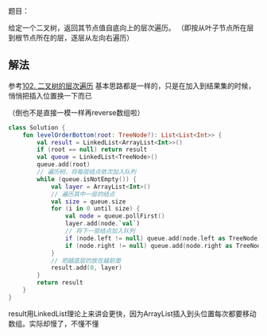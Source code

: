 题目：

给定一个二叉树，返回其节点值自底向上的层次遍历。 （即按从叶子节点所在层到根节点所在的层，逐层从左向右遍历）

## 解法
参考[102. 二叉树的层次遍历](https://github.com/ddancn/LeetCoding/blob/master/tree/0102.%20%E4%BA%8C%E5%8F%89%E6%A0%91%E7%9A%84%E5%B1%82%E6%AC%A1%E9%81%8D%E5%8E%86.md)
基本思路都是一样的，只是在加入到结果集的时候，悄悄把插入位置换一下而已

（倒也不是直接一模一样再reverse数组啦）
```kotlin
class Solution {
    fun levelOrderBottom(root: TreeNode?): List<List<Int>> {
        val result = LinkedList<ArrayList<Int>>()
        if (root == null) return result
        val queue = LinkedList<TreeNode>()
        queue.add(root)
        // 遍历树，将每层结点依次加入队列
        while (queue.isNotEmpty()) {
            val layer = ArrayList<Int>()
            // 遍历其中一层的结点
            val size = queue.size
            for (i in 0 until size) {
                val node = queue.pollFirst()
                layer.add(node.`val`)
                // 将下一层结点加入队列
                if (node.left != null) queue.add(node.left as TreeNode)
                if (node.right != null) queue.add(node.right as TreeNode)
            }
            // 把越底层的放在越前面
            result.add(0, layer)
        }
        return result
    }
}
```
result用LinkedList理论上来讲会更快，因为ArrayList插入到头位置每次都要移动数组。实际却慢了，不懂不懂
